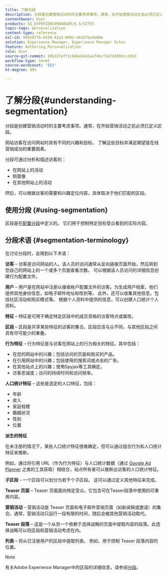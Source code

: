 ```yaml
---
title: 了解分段
description: 分段是创建营销活动时的主要考虑事项。通常，在开始营销活动之前必须已定义区段。
contentOwner: User
products: SG_EXPERIENCEMANAGER/6.5/SITES
topic-tags: personalization
content-type: reference
exl-id: 9092977b-b558-42a3-8092-4615fbc0a08e
solution: Experience Manager, Experience Manager Sites
feature: Authoring,Personalization
role: User
source-git-commit: 305227eff3c0d6414a5ae74bcf3a74309dccdd13
workflow-type: tm+mt
source-wordcount: '553'
ht-degree: 49%

---
```


# 了解分段{#understanding-segmentation}

分段是创建营销活动时的主要考虑事项。通常，在开始营销活动之前必须已定义区段。

网站访客在访问网站时具有不同的兴趣和目标。 了解这些目标并满足期望是在线营销成功的重要因素。

分段可通过分析和描述访客的：

* 在网站上的活动
* 侧面像
* 在其他网站上的活动

然后，可以根据访客的需要和兴趣定位内容，具体取决于他们匹配的区段。

## 使用分段 {#using-segmentation}

区段是在[配置分段](/help/sites-administering/campaign-segmentation.md)中定义的。 它们用于控制特定目标受众看到的实际内容。

## 分段术语 {#segmentation-terminology}

在讨论分段时，会用到以下术语：

**访客** – 访客是访问网站的人。该人员的访问通常从反向链接页面开始，然后转到您自己的网站上的一个或多个页面查看次数。 可以根据该人员访问的详细信息创建行为配置文件。

**用户** – 用户是在网站中注册以接收帐户配置文件的访客。为生成用户档案，他们提供其他身份信息，如电子邮件地址和性别等。 此外，还可以收集其他信息，包括社区活动和购买模式等。 根据个人资料中提供的信息，可以创建人口统计个人资料。

**特征** – 特征是可用于确定特定区段中的成员资格的访客特点或属性。

**区段** – 区段是共享某些特征的访客的集合。区段应该与众不同，与其他区段之间具有尽可能少的重叠。

**行为特征** – 行为特征是与访客在网站上的行为相关的特征。其中包括：

* 在您的网站中的兴趣；包括访问的页面和购买的产品。
* 在引用网站中的兴趣；包括使用的搜索词或点击的广告。
* 在其他站点上的兴趣；使用Spyjax等工具确定。
* 访客忠诚度；访问的持续时间和访问频率。

**人口统计特征** – 这些是选定的人口特征，包括：

* 年龄
* 收入
* 家庭规模
* 婚姻状况
* 性别
* 位置

**派生的特征**

在未注册的情况下，某些人口统计特征很难确定，但可以通过组合行为和人口统计特征来推断。

例如，通过将引用 URL（作为行为特征）与人口统计数据（通过 [Google Ad Planner](https://www.google.com/adplanner/) 之类的工具获取）相结合，站点所有者可以推断出访客的人口统计特征。

**子区段** – 一个区段可以划分为若干个子区段。 这可以通过定义其他特征来完成。

**Teaser 页面** – Teaser 页面面向特定受众。它包含可在Teaser段落中使用的可重用内容。

**营销活动** – 营销活动是 Teaser 页面和电子邮件营销页面（如新闻稿或邀请）的集合。通常，营销活动只运行一段有限的时间，随后会被其他营销活动取代。

**Teaser 段落** – 这是一个从另一个依赖于选择战略的页面中提取内容的段落。此选择战略可以将区段和营销活动考虑在内。

**列表** – 将从已注册用户的区段中提取列表。 例如，用于控制 Teaser 段落内容的位置。

>[!NOTE]
>
>有关Adobe Experience Manager中的区段的详细信息，请参阅[分段](/help/sites-administering/campaign-segmentation.md)。
